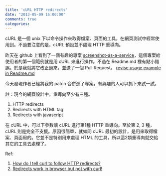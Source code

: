 ```yaml
---
title: 'cURL HTTP redirects'
date: "2013-05-09 16:00:00"
comments: true
categories: 
---
```


cURL 是一個 unix 下以命令操作來取得檔案、頁面的工具，在網頁測試中經常使用到。不過要注意的是，cURL 預設並不處理 HTTP 重導向。

昨天在 github 上看到了一個有趣的專案 [screenshot-as-a-service](https://github.com/fzaninotto/screenshot-as-a-service/)，這個專案給使用者的第一個範例就是用 cURL 來進行操作。不過在 Readme.md 裡有點小錯誤。於是我就將它改正過來，並送了一個 Pull Request。
[revise usage example in Readme.md](https://github.com/fzaninotto/screenshot-as-a-service/pull/35)

今天發現作者已經將我的 patch 合併進了專案，有興趣的人可以抓下來試一試。


註：現今的網頁設計中，重導向至少有三種。

1. HTTP redirects
2. Redirects with HTML tag
3. Redirects with javascript

在 cURL 中，可以下參數讓 cURL 進行第1種 HTTP 重導向。至於第 2, 3 種，cURL 則是完全不支援。原因很簡單，就如同 cURL 最初的設計，是用來取得檔案、頁面用的。它並不是特別用來處理 HTML 的工具，所以這2類重導向就交給其它的工具去處理了。

Ref:

1. [How do I tell curl to follow HTTP redirects?](http://curl.haxx.se/docs/faq.html#How_do_I_tell_curl_to_follow_HTT)
2. [Redirects work in browser but not with curl!](http://curl.haxx.se/docs/faq.html#Redirects_work_in_browser_but_no)
